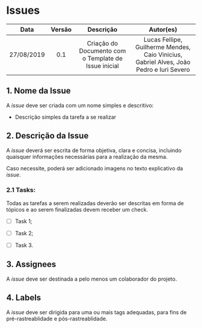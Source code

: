 # Issues



|    Data    | Versão |                      Descrição                       |                          Autor(es)                           |
| :--------: | :----: | :--------------------------------------------------: | :----------------------------------------------------------: |
| 27/08/2019 |  0.1   | Criação do Documento com o Template de Issue inicial | Lucas Fellipe, Guilherme Mendes, Caio Vinicius, Gabriel Alves, João Pedro e Iuri Severo |



## 1. Nome da Issue

A *issue* deve ser criada com um nome simples e descritivo:

- Descrição simples da tarefa a se realizar

## 2. Descrição da Issue

A *issue* deverá ser escrita de forma objetiva, clara e concisa, incluindo quaisquer informações necessárias para a realização da mesma.

Caso necessite, poderá ser adicionado imagens no texto explicativo da *issue*.



### 2.1 Tasks:

Todas as tarefas a serem realizadas deverão ser descritas em forma de tópicos e ao serem finalizadas devem receber um check.

- [ ] Task 1;
- [ ] Task 2;
- [ ] Task 3.



## 3. Assignees

A *issue* deve ser destinada a pelo menos um colaborador do projeto.



## 4. Labels

A *issue* deve ser dirigida para uma ou mais tags adequadas, para fins de pré-rastreablidade e pós-rastreablidade.